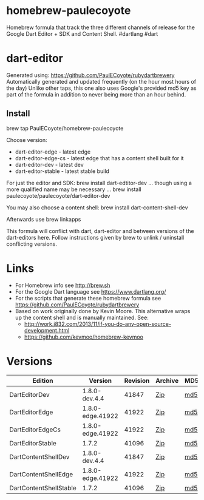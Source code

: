homebrew-paulecoyote
====================

Homebrew formula that track the three different channels of release for the Google Dart Editor + SDK and Content Shell.  #dartlang #dart

dart-editor
===========

Generated using: https://github.com/PaulECoyote/rubydartbrewery
Automatically generated and updated frequently (on the hour most hours of the day)
Unlike other taps, this one also uses Google's provided md5 key as part of the formula in addition to never being more than an hour behind.

Install
-------
brew tap PaulECoyote/homebrew-paulecoyote

Choose version:
* dart-editor-edge - latest edge
* dart-editor-edge-cs - latest edge that has a content shell built for it
* dart-editor-dev - latest dev
* dart-editor-stable - latest stable build

For just the editor and SDK:
brew install dart-edtitor-dev
... though using a more qualified name may be necessary ...
brew install paulecoyote/paulecoyote/dart-editor-dev

You may also choose a content shell:
brew install dart-content-shell-dev

Afterwards use 
brew linkapps

This formula will conflict with dart, dart-editor and between versions of the dart-editors here.  Follow instructions given by brew to unlink / uninstall conflicting versions.

Links
=====
* For Homebrew info see http://brew.sh
* For the Google Dart language see https://www.dartlang.org/
* For the scripts that generate these homebrew formula see https://github.com/PaulECoyote/rubydartbrewery
* Based on work originally done by Kevin Moore. This alternative wraps up the content shell and is manually maintained.  See: 
    * http://work.j832.com/2013/11/if-you-do-any-open-source-development.html
    * https://github.com/kevmoo/homebrew-kevmoo

Versions
========
| Edition | Version | Revision | Archive | MD5 | Notes |
| ------- | ------- | -------- | ------- | --- | ----- |
| DartEditorDev | 1.8.0-dev.4.4 | 41847 | [Zip](https://storage.googleapis.com/dart-archive/channels/dev/release/41847/editor/darteditor-macos-x64.zip) | [md5](https://storage.googleapis.com/dart-archive/channels/dev/release/41847/editor/darteditor-macos-x64.zip.md5sum) | [Changes](https://storage.googleapis.com/dart-archive/channels/dev/release/latest/changelog.html) |
| DartEditorEdge | 1.8.0-edge.41922 | 41922 | [Zip](https://storage.googleapis.com/dart-archive/channels/be/raw/41922/editor/darteditor-macos-x64.zip) | [md5](https://storage.googleapis.com/dart-archive/channels/be/raw/41922/editor/darteditor-macos-x64.zip.md5sum) | - |
| DartEditorEdgeCs | 1.8.0-edge.41922 | 41922 | [Zip](https://storage.googleapis.com/dart-archive/channels/be/raw/41922/editor/darteditor-macos-x64.zip) | [md5](https://storage.googleapis.com/dart-archive/channels/be/raw/41922/editor/darteditor-macos-x64.zip.md5sum) | - |
| DartEditorStable | 1.7.2 | 41096 | [Zip](https://storage.googleapis.com/dart-archive/channels/stable/release/41096/editor/darteditor-macos-x64.zip) | [md5](https://storage.googleapis.com/dart-archive/channels/stable/release/41096/editor/darteditor-macos-x64.zip.md5sum) | [Changes](https://storage.googleapis.com/dart-archive/channels/stable/release/latest/changelog.html) |
| DartContentShellDev | 1.8.0-dev.4.4 | 41847 | [Zip](https://storage.googleapis.com/dart-archive/channels/dev/release/41847/dartium/content_shell-macos-ia32-release.zip) | [md5](https://storage.googleapis.com/dart-archive/channels/dev/release/41847/dartium/content_shell-macos-ia32-release.zip.md5sum) | - |
| DartContentShellEdge | 1.8.0-edge.41922 | 41922 | [Zip](https://storage.googleapis.com/dart-archive/channels/be/raw/41922/dartium/content_shell-macos-ia32-release.zip) | [md5](https://storage.googleapis.com/dart-archive/channels/be/raw/41922/dartium/content_shell-macos-ia32-release.zip.md5sum) | - |
| DartContentShellStable | 1.7.2 | 41096 | [Zip](https://storage.googleapis.com/dart-archive/channels/stable/release/41096/dartium/content_shell-macos-ia32-release.zip) | [md5](https://storage.googleapis.com/dart-archive/channels/stable/release/41096/dartium/content_shell-macos-ia32-release.zip.md5sum) | - |

